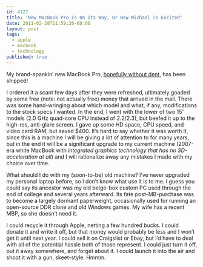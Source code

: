 ```yaml
---
id: 4127
title: 'New MacBook Pro Is On Its Way, Or How Michael is Excited'
date: 2011-02-28T11:59:26-08:00
layout: post
tags:
  - apple
  - macbook
  - technology
published: true
---
```

My brand-spankin&#8217; new MacBook Pro, [hopefully without dent](http://www.reddit.com/r/apple/comments/fucju/buying_a_new_macbook_pro_check_it_before_you/), has been shipped!

<!--more-->

I ordered it a scant few days after they were refreshed, ultimately goaded by some free (note: not actually free) money that arrived in the mail. There was some hand-wringing about which model and what, if any, modifications to the stock specs I wanted. In the end, I went with the lower of two 15&#8243; models (2.0 GHz quad-core CPU instead of 2.2/2.3), but beefed it up to the high-res, anti-glare screen. I gave up some HD space, CPU speed, and video card RAM, but saved $400. It&#8217;s hard to say whether it was worth it, since this is a machine I will be giving a lot of attention to for many years, but in the end it will be a significant upgrade to my current machine (2007-era white MacBook with _integrated graphics technology that has no 3D-acceleration at all_) and I will rationalize away any mistakes I made with my choice over time.

What should I do with my (soon-to-be) old machine? I&#8217;ve never upgraded my personal laptop before, so I don&#8217;t know what use it is to me. I guess you could say its ancestor was my old beige-box custom PC used through the end of college and several years afterward. Its fate post-MB-purchase was to become a largely dormant paperweight, occasionally used for running an open-source DDR clone and old Windows games. My wife has a recent MBP, so she doesn&#8217;t need it.

I could recycle it through Apple, netting a few hundred bucks. I could donate it and write it off, but that money would probably be less and I won&#8217;t get it until next year. I could sell it on Craigslist or Ebay, but I&#8217;d have to deal with all of the potential hassle both of those represent. I could just turn it off, put it away somewhere, and forget about it. I could launch it into the air and shoot it with a gun, skeet-style. Hmmm.
